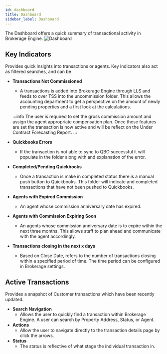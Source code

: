 ```yaml
---
id: dashboard
title: Dashboard
sidebar_label: Dashboard
---
```

The Dashboard offers a quick summary of transactional activity in Brokerage Engine.
![Dashboard](/docs/tss-dashboard.png)
## Key Indicators
Provides quick insights into transactions or agents. Key indicators also act as filtered searches, and can be 
- **Transactions Not Commissioned**
  - A transactions is added into Brokerage Engine through LLS and feeds to over TSS into the uncommission folder. This allows the accounting department to get a perspective on the amount of newly pending properties and a first look at the calculations.
  
  :::info
  The user is required to set the gross commission amount and assign the agent appropriate compensation plan. Once these features are set the transaction is now active and will be reflect on the Under Contract Forecasting Report.
  :::
- **Quickbooks Errors**
  - If the transaction is not able to sync to QBO successful it will populate in the folder along with and explanation of the error.
- **Completed/Pending Quickbooks**
  - Once a transaction is make in completed status there is a manual push button to Quickbooks. This folder will indicate and completed transactions that have not been pushed to Quickbooks.
- **Agents with Expired Commission**
  - An agent whose commission anniversary date has expired.
- **Agents with Commission Expiring Soon**
  - An agents whose commission anniversary date is to expire within the next three months. This allows staff to plan ahead and communicate with the agent accordingly.
- **Transactions closing in the next x days**
  - Based on Close Date, refers to the number of transactions closing within a specified period of time. The time period can be configured in Brokerage settings.

## Active Transactions
Provides a snapshot of Customer transactions which have been recently updated.
- **Search Navigation**
  - Allows the user to quickly find a transaction within Brokerage Engine. A user can search by Property Address, Status, or Agent.
- **Actions**
  - Allow the user to navigate directly to the transaction details page by click the arrows.
- **Status**
  - The status is reflective of what stage the individual transaction in.